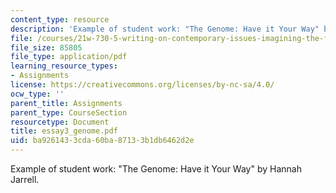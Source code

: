 ```yaml
---
content_type: resource
description: 'Example of student work: "The Genome: Have it Your Way" by Hannah Jarrell.'
file: /courses/21w-730-5-writing-on-contemporary-issues-imagining-the-future-fall-2007/ba9261433cda60ba87133b1db6462d2e_essay3_genome.pdf
file_size: 85805
file_type: application/pdf
learning_resource_types:
- Assignments
license: https://creativecommons.org/licenses/by-nc-sa/4.0/
ocw_type: ''
parent_title: Assignments
parent_type: CourseSection
resourcetype: Document
title: essay3_genome.pdf
uid: ba926143-3cda-60ba-8713-3b1db6462d2e
---
```

Example of student work: "The Genome: Have it Your Way" by Hannah Jarrell.